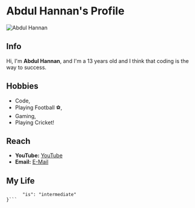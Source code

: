 # Abdul Hannan's Profile

![Abdul Hannan](/WarningMac.png)

## Info

Hi, I'm **Abdul Hannan**, and I'm a 13 years old and I think that coding is the way to success.

## Hobbies

- Code,
- Playing Football ⚽,
- Gaming,
- Playing Cricket!

## Reach

- **YouTube:** [YouTube](https://YouTube.com/@iamabdulhannan)
- **Email:** [E-Mail](mailto:coderabdulhannan@gmail.com)


## My Life

```const hannanLife = {
      "is": "intermediate"
}```
